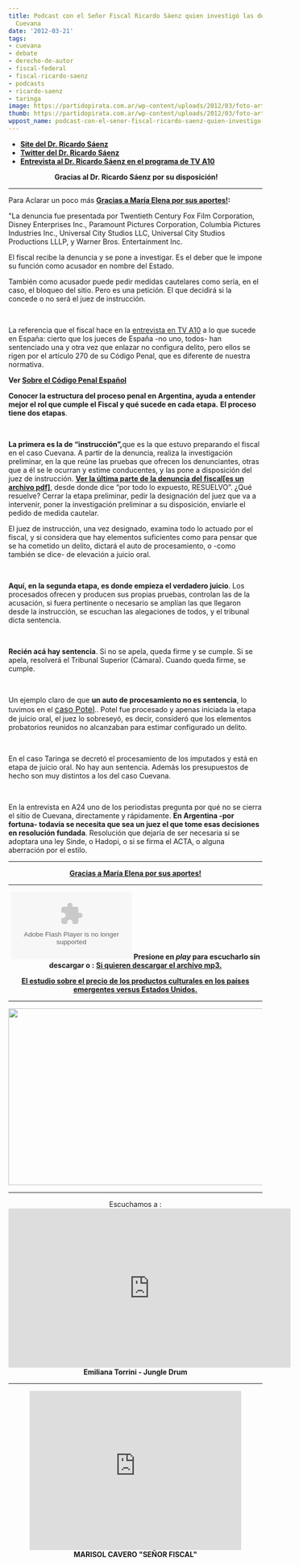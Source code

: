 ```yaml
---
title: Podcast con el Señor Fiscal Ricardo Sáenz quien investigó las denuncias contra
  Cuevana
date: '2012-03-21'
tags:
- cuevana
- debate
- derecho-de-autor
- fiscal-federal
- fiscal-ricardo-saenz
- podcasts
- ricardo-saenz
- taringa
image: https://partidopirata.com.ar/wp-content/uploads/2012/03/foto-articulo-515x350.png
thumb: https://partidopirata.com.ar/wp-content/uploads/2012/03/foto-articulo-515x350-150x150.png
wppost_name: podcast-con-el-senor-fiscal-ricardo-saenz-quien-investigo-las-denuncias-contra-cuevana
---
```


<ul>
	<li><strong><a href="http://ricardosaenz.com.ar/" target="_blank">Site del Dr. Ricardo Sáenz</a></strong></li>
	<li><strong><a href="https://twitter.com/#!/saenzricardo" target="_blank">Twitter del Dr. Ricardo Sáenz</a></strong></li>
	<li><strong><a href="https://partidopirata.com.ar/3572/sobre-el-caso-cuevana-entrevista-al-fiscal-que-elevo-una-denuncia-penal-contra-el-site">Entrevista al Dr. Ricardo Sáenz en el programa de TV A10</a></strong></li>
</ul>
<p style="text-align: center;"><strong> Gracias al Dr. Ricardo Sáenz por su disposición!</strong></p>


<hr />

Para Aclarar un poco más <strong><a href="http://elblogdemec.blogspot.com" target="_blank">Gracias a María Elena por sus aportes!</a>:</strong>

"La denuncia fue presentada por Twentieth Century Fox Film Corporation, Disney Enterprises Inc., Paramount Pictures Corporation, Columbia Pictures Industries Inc., Universal City Studios LLC, Universal City Studios Productions LLLP, y Warner Bros. Entertainment Inc.

El fiscal recibe la denuncia y se pone a investigar. Es el deber que le impone su función como acusador en nombre del Estado.

También como acusador puede pedir medidas cautelares como sería, en el caso, el bloqueo del sitio. Pero es una petición. El que decidirá si la concede o no será el juez de instrucción.

&nbsp;

La referencia que el fiscal hace en la <a href="../3572/sobre-el-caso-cuevana-entrevista-al-fiscal-que-elevo-una-denuncia-penal-contra-el-site">entrevista en TV A10</a> a lo que sucede en España: cierto que los jueces de España -no uno, todos- han sentenciado una y otra vez que enlazar no configura delito, pero ellos se rigen por el artículo 270 de su Código Penal, que es diferente de nuestra normativa.

<strong>Ver <a href="http://www.abadiadigital.com/articulo/analisis-del-articulo-270-del-codigo-penal/" target="_blank">Sobre el Código Penal Español</a></strong>

<strong>Conocer la estructura del proceso penal en Argentina, ayuda a entender mejor el rol que cumple el Fiscal y qué sucede en cada etapa.</strong>
<strong>El proceso tiene dos etapas</strong>.

&nbsp;

<strong>La primera es la de “instrucción”,</strong>que es la que estuvo preparando el fiscal en el caso Cuevana. A partir de la denuncia, realiza la investigación preliminar, en la que reúne las pruebas que ofrecen los denunciantes, otras que a él se le ocurran y estime conducentes, y las pone a disposición del juez de instrucción. <strong><a href="http://www.infotechnology.com/adjuntos/30/documentos/000/428/0000428922.pdf" target="_blank">Ver la última parte de la denuncia del fiscal[es un archivo pdf]</a></strong>, desde donde dice “por todo lo expuesto, RESUELVO”. ¿Qué resuelve? Cerrar la etapa preliminar, pedir la designación del juez que va a intervenir, poner la investigación preliminar a su disposición, enviarle el pedido de medida cautelar.

El juez de instrucción, una vez designado, examina todo lo actuado por el fiscal, y si considera que hay elementos suficientes como para pensar que se ha cometido un delito, dictará el auto de procesamiento, o -como también se dice- de elevación a juicio oral.

&nbsp;

<strong>Aquí, en la segunda etapa, es donde empieza el verdadero juicio</strong>. Los procesados ofrecen y producen sus propias pruebas, controlan las de la acusación, si fuera pertinente o necesario se amplían las que llegaron desde la instrucción, se escuchan las alegaciones de todos, y el tribunal dicta sentencia.

&nbsp;

<strong>Recién acá hay sentencia</strong>. Si no se apela, queda firme y se cumple. Si se apela, resolverá el Tribunal Superior (Cámara). Cuando queda firme, se cumple.

&nbsp;

Un ejemplo claro de que <strong>un auto de procesamiento no es sentencia</strong>, lo tuvimos en el <a href="http://www.vialibre.org.ar/2009/11/21/sobreseen-a-horacio-potel/"><span style="font-size: medium;">caso Potel</span></a>.. Potel fue procesado y apenas iniciada la etapa de juicio oral, el juez lo sobreseyó, es decir, consideró que los elementos probatorios reunidos no alcanzaban para estimar configurado un delito.

&nbsp;

En el caso Taringa se decretó el procesamiento de los imputados y está en etapa de juicio oral. No hay aun sentencia. Además los presupuestos de hecho son muy distintos a los del caso Cuevana.

&nbsp;

En la entrevista en A24 uno de los periodistas pregunta por qué no se cierra el sitio de Cuevana, directamente y rápidamente. <strong>En Argentina -por fortuna- todavía se necesita que sea un juez el que tome esas decisiones en resolución fundada</strong>. Resolución que dejaría de ser necesaria si se adoptara una ley Sinde, o Hadopi, o si se firma el ACTA, o alguna aberración por el estilo.

<hr />
<p style="text-align: center;"><strong><a href="http://elblogdemec.blogspot.com" target="_blank">Gracias a María Elena por sus aportes!</a></strong></p>


<hr />
<p style="text-align: center;"><object id="player1121358" width="240" height="133" classid="clsid:d27cdb6e-ae6d-11cf-96b8-444553540000" codebase="http://download.macromedia.com/pub/shockwave/cabs/flash/swflash.cab#version=6,0,40,0"><param name="AllowScriptAccess" value="always" /><param name="allowFullScreen" value="true" /><param name="wmode" value="transparent" /><param name="src" value="http://www.ivoox.com/playerivoox_ee_1121358_1.html" /><param name="allowfullscreen" value="true" /><param name="allowscriptaccess" value="always" /><embed id="player1121358" width="240" height="133" type="application/x-shockwave-flash" src="http://www.ivoox.com/playerivoox_ee_1121358_1.html" AllowScriptAccess="always" allowFullScreen="true" wmode="transparent" allowfullscreen="true" allowscriptaccess="always" /></object>
<strong>Presione en <em>play</em> para escucharlo sin descargar o :</strong>
<strong> <a href="http://www.ivoox.com/charla-fiscal-ricardo-saenz-sobre-el_md_1121358_1.mp3" target="_blank">Si quieren descargar el archivo mp3.</a></strong></p>
<p style="text-align: center;"><strong><a href="https://partidopirata.com.ar/557/precios-altos-transforman-a-paises-emergentes-en-piratas">El estudio sobre el precio de los productos culturales en los países emergentes versus Estados Unidos.</a></strong></p>


<hr />

<a href="https://partidopirata.com.ar/wp-content/uploads/2012/03/foto-articulo-515x350.png"><img class="aligncenter size-full wp-image-3589" title="Ricardo Sáenz" src="https://partidopirata.com.ar/wp-content/uploads/2012/03/foto-articulo-515x350.png" alt="" width="515" height="350" /></a>

<hr />
<p style="text-align: center;">Escuchamos a :
<iframe src="http://www.youtube.com/embed/iZ9vkd7Rp-g" frameborder="0" width="560" height="315"></iframe>
<strong><strong>Emiliana Torrini - Jungle Drum</strong>
</strong></p>


<hr />

<center>
<iframe src="http://www.youtube.com/embed/hZy2Q8nb6t4" frameborder="0" width="420" height="315"></iframe></center><center><strong><strong>MARISOL CAVERO "SEÑOR FISCAL"</strong></strong></center>
